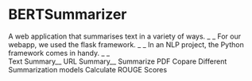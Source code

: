 # BERTSummarizer
A web application that summarises text in a variety of ways. _ _
For our webapp, we used the flask framework. _ _
In an NLP project, the Python framework comes in handy. _ _   
Text Summary__
URL Summary__
Summarize PDF
Copare Different Summarization models
Calculate ROUGE Scores


